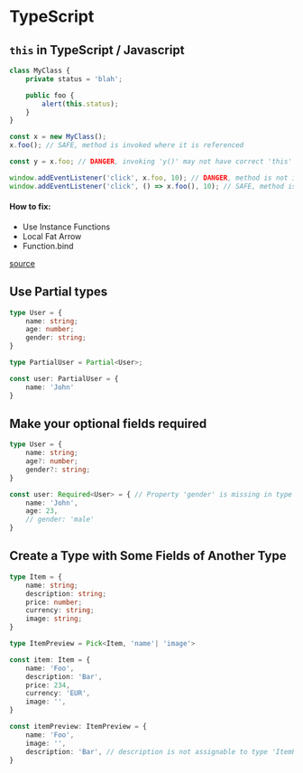 
# TypeScript

## `this` in TypeScript / Javascript

```js
class MyClass {
    private status = 'blah';

    public foo {
        alert(this.status);
    }
}

const x = new MyClass();
x.foo(); // SAFE, method is invoked where it is referenced

const y = x.foo; // DANGER, invoking 'y()' may not have correct 'this'

window.addEventListener('click', x.foo, 10); // DANGER, method is not invoked where it is referenced
window.addEventListener('click', () => x.foo(), 10); // SAFE, method is invoked in the same expression
```

#### How to fix:

- Use Instance Functions
- Local Fat Arrow
- Function.bind

[source](https://github.com/Microsoft/TypeScript/wiki/%27this%27-in-TypeScript)

## Use Partial types

```ts
type User = {
    name: string;
    age: number;
    gender: string;
}

type PartialUser = Partial<User>;

const user: PartialUser = {
    name: 'John'
}
```

## Make your optional fields required

```ts
type User = {
    name: string;
    age?: number;
    gender?: string;
}

const user: Required<User> = { // Property 'gender' is missing in type
    name: 'John',
    age: 23,
    // gender: 'male'
}
```

## Create a Type with Some Fields of Another Type

```ts
type Item = {
    name: string;
    description: string;
    price: number;
    currency: string;
    image: string;
}

type ItemPreview = Pick<Item, 'name'| 'image'>

const item: Item = {
    name: 'Foo',
    description: 'Bar',
    price: 234,
    currency: 'EUR',
    image: '',
} 

const itemPreview: ItemPreview = {
    name: 'Foo',
    image: '',
    description: 'Bar', // description is not assignable to type 'ItemPreview'.
}
```
